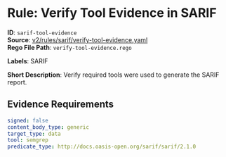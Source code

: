 # Rule: Verify Tool Evidence in SARIF

**ID**: `sarif-tool-evidence`  
**Source**: [v2/rules/sarif/verify-tool-evidence.yaml](https://github.com/scribe-public/sample-policies/v2/rules/sarif/verify-tool-evidence.yaml)  
**Rego File Path**: `verify-tool-evidence.rego`  

**Labels**: SARIF

**Short Description**: Verify required tools were used to generate the SARIF report.

## Evidence Requirements

```yaml
signed: false
content_body_type: generic
target_type: data
tool: semgrep
predicate_type: http://docs.oasis-open.org/sarif/sarif/2.1.0
```
